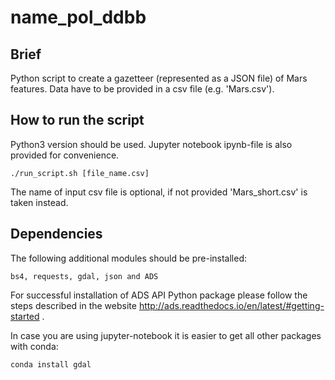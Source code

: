 # name_pol_ddbb

## Brief
Python script to create a gazetteer (represented as a JSON file) of Mars features. Data have to be provided in a csv file (e.g. 'Mars.csv'). 

## How to run the script

Python3 version should be used. Jupyter notebook ipynb-file is also provided for convenience.

```shell 
./run_script.sh [file_name.csv]
```
The name of input csv file is optional, if not provided 'Mars_short.csv' is taken instead.

## Dependencies

The following additional modules should be pre-installed:

```
bs4, requests, gdal, json and ADS
```
For successful installation of ADS API Python package please follow the steps described in the website <http://ads.readthedocs.io/en/latest/#getting-started> .

In case you are using jupyter-notebook it is easier to get all other packages with conda:

```shell
conda install gdal
```
